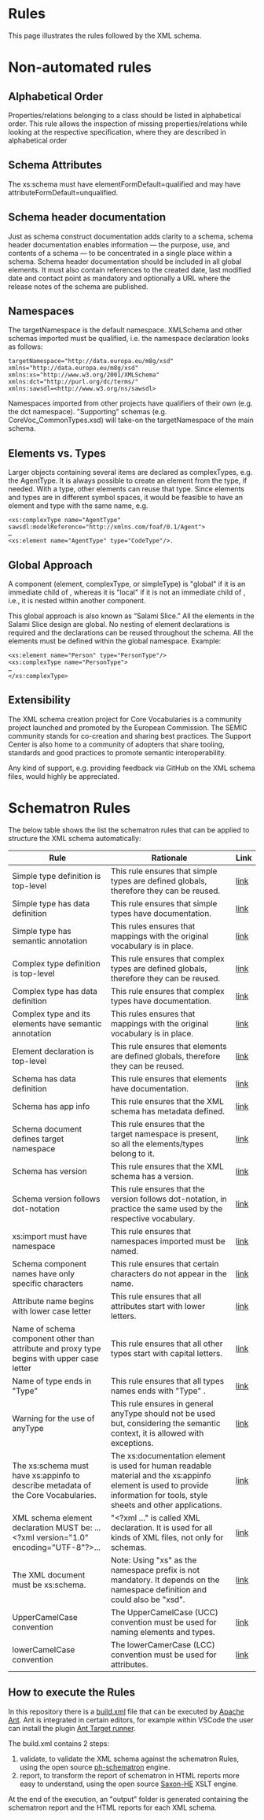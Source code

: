# Rules

This page illustrates the rules followed by the XML schema.

# Non-automated rules

## Alphabetical Order

Properties/relations belonging to a class should be listed in alphabetical order. 
This rule allows the inspection of missing properties/relations while looking at the respective specification, where they are described in alphabetical order

## Schema Attributes

The xs:schema must have elementFormDefault=qualified and may have attributeFormDefault=unqualified.

## Schema header documentation 

Just as schema construct documentation adds clarity to a schema, schema header documentation enables information — the purpose, use,  and contents of a schema — to be concentrated in a single place within  a schema. Schema header documentation should be included in all global  elements. It must also contain references to the created date, last modified date and contact point as mandatory and optionally a URL where the release notes of the schema are published.

## Namespaces

The targetNamespace is the default namespace. XMLSchema and other
schemas imported must be qualified, i.e. the namespace declaration looks
as follows:
```
targetNamespace="http://data.europa.eu/m8g/xsd"
xmlns="http://data.europa.eu/m8g/xsd"
xmlns:xs="http://www.w3.org/2001/XMLSchema"
xmlns:dct="http://purl.org/dc/terms/"
xmlns:sawsdl=<http://www.w3.org/ns/sawsdl>
```
Namespaces imported from other projects have qualifiers of their own
(e.g. the dct namespace). "Supporting" schemas (e.g.
CoreVoc_CommonTypes.xsd) will take-on the targetNamespace of the main
schema.

## Elements vs. Types

Larger objects containing several items are declared as complexTypes,
e.g. the AgentType. It is always possible to create an element from the
type, if needed. With a type, other elements can reuse that type. Since
elements and types are in different symbol spaces, it would be feasible
to have an element and type with the same name, e.g.
```
<xs:complexType name="AgentType"  
sawsdl:modelReference="http://xmlns.com/foaf/0.1/Agent">
…
<xs:element name="AgentType" type="CodeType"/>.
```

## Global Approach

A component (element, complexType, or simpleType) is "global" if it is
an immediate child of <schema>, whereas it is "local" if it is not an
immediate child of <schema>, i.e., it is nested within another
component.

This global approach is also known as “Salami Slice.” All the elements
in the Salami Slice design are global. No nesting of element
declarations is required and the declarations can be reused throughout
the schema. All the elements must be defined within the global
namespace. Example:
```
<xs:element name="Person" type="PersonType"/>
<xs:complexType name="PersonType">
…
</xs:complexType>
```

## Extensibility

The XML schema creation project for Core Vocabularies is a community
project launched and promoted by the European Commission. The SEMIC
community stands for co-creation and sharing best practices. The Support
Center is also home to a community of adopters that share tooling,
standards and good practices to promote semantic interoperability.

Any kind of support, e.g. providing feedback via GitHub on the XML
schema files, would highly be appreciated.

# Schematron Rules

The below table shows the list the schematron rules that can be applied to structure the XML schema automatically:

| Rule  | Rationale | Link |
| ------------- | ------------- | ------------- |
| Simple type definition is top-level  | This rule ensures that simple types are defined globals, therefore they can be reused. | [link](https://github.com/SEMICeu/XML-schema/blob/main/rules/rules_schematron.sch#L23) |
| Simple type has data definition  | This rule ensures that simple types have documentation. | [link](https://github.com/SEMICeu/XML-schema/blob/main/rules/rules_schematron.sch#L29)  |
| Simple type has semantic annotation | This rules ensures that mappings with the original vocabulary is in place. | [link](https://github.com/SEMICeu/XML-schema/blob/main/rules/rules_schematron.sch#L35)  |
| Complex type definition is top-level | This rule ensures that complex types are defined globals, therefore they can be reused. | [link](https://github.com/SEMICeu/XML-schema/blob/main/rules/rules_schematron.sch#L41)  |
| Complex type has data definition |  This rule ensures that complex types have documentation. | [link](https://github.com/SEMICeu/XML-schema/blob/main/rules/rules_schematron.sch#L47)  |
| Complex type and its elements have semantic annotation | This rules ensures that mappings with the original vocabulary is in place. | [link](https://github.com/SEMICeu/XML-schema/blob/main/rules/rules_schematron.sch#L53)  |
| Element declaration is top-level | This rule ensures that elements are defined globals, therefore they can be reused. | [link](https://github.com/SEMICeu/XML-schema/blob/main/rules/rules_schematron.sch#L67)  |
| Schema has data definition | This rule ensures that elements have documentation. | [link](https://github.com/SEMICeu/XML-schema/blob/main/rules/rules_schematron.sch#L73)  |
| Schema has app info | This rule ensures that the XML schema has metadata defined. | [link](https://github.com/SEMICeu/XML-schema/blob/main/rules/rules_schematron.sch#L79)  |
| Schema document defines target namespace  | This rule ensures that the target namespace is present, so all the elements/types belong to it. | [link](https://github.com/SEMICeu/XML-schema/blob/main/rules/rules_schematron.sch#L85)  |
| Schema has version  | This rule ensures that the XML schema has a version.  | [link](https://github.com/SEMICeu/XML-schema/blob/main/rules/rules_schematron.sch#L91)  |
| Schema version follows dot-notation  | This rule ensures that the version follows dot-notation, in practice the same used by the respective vocabulary. | [link](https://github.com/SEMICeu/XML-schema/blob/main/rules/rules_schematron.sch#L97)  |
| xs:import must have namespace  | This rule ensures that namespaces imported must be named. | [link](https://github.com/SEMICeu/XML-schema/blob/main/rules/rules_schematron.sch#L103)  |
| Schema component names have only specific characters  | This rule ensures that certain characters do not appear in the name.  | [link](https://github.com/SEMICeu/XML-schema/blob/main/rules/rules_schematron.sch#L109)  |
| Attribute name begins with lower case letter  | This rule ensures that all attributes start with lower letters. | [link](https://github.com/SEMICeu/XML-schema/blob/main/rules/rules_schematron.sch#L115)  |
| Name of schema component other than attribute and proxy type begins with upper case letter  | This rule ensures that all other types start with capital letters. | [link](https://github.com/SEMICeu/XML-schema/blob/main/rules/rules_schematron.sch#L122)  |
| Name of type ends in "Type"  | This rule ensures that all types names ends with "Type" .  | [link](https://github.com/SEMICeu/XML-schema/blob/main/rules/rules_schematron.sch#L134)  |
| Warning for the use of anyType | This rule ensures in general anyType should not be used but, considering the semantic context, it is allowed with exceptions. | [link](https://github.com/SEMICeu/XML-schema/blob/main/rules/rules_schematron.sch#L143) |
| The xs:schema must have xs:appinfo to describe metadata of the Core Vocabularies. | The xs:documentation element is used for human readable material and the xs:appinfo element is used to provide information for tools, style sheets and other applications. |[link](https://github.com/SEMICeu/XML-schema/blob/main/rules/rules_schematron.sch#L79) |
| XML schema element declaration MUST be: ... &lt;?xml version="1.0" encoding="UTF-8"?&gt;...| "<?xml …" is called XML declaration. It is used for all kinds  of XML files, not only for schemas.| [link](https://github.com/SEMICeu/XML-schema/blob/main/rules/rules_schematron.sch#L67)  |
| The XML document must be xs:schema. | Note: Using "xs" as the namespace prefix is not mandatory. It depends on the namespace definition and could also be "xsd". |[link](https://github.com/SEMICeu/XML-schema/blob/main/rules/rules_schematron.sch#L85) |
| UpperCamelCase convention | The UpperCamelCase (UCC) convention must be used for naming elements and types.  |[link](https://github.com/SEMICeu/XML-schema/blob/main/rules/rules_schematron.sch#L122) |
| lowerCamelCase convention | The lowerCamerCase (LCC) convention must be used for attributes. |[link](https://github.com/SEMICeu/XML-schema/blob/main/rules/rules_schematron.sch#L115) | 


## How to execute the Rules

In this repository there is a [build.xml](../build.xml) file that can be executed by [Apache Ant](https://ant.apache.org/).
Ant is integrated in certain editors, for example within VSCode the user can install the plugin [Ant Target runner](https://marketplace.visualstudio.com/items?itemName=nickheap.vscode-ant).

The build.xml contains 2 steps:
1) validate, to validate the XML schema against the schematron Rules, using the open source [ph-schematron](https://github.com/phax/ph-schematron) engine.
2) report, to transform the report of schematron in HTML reports more easy to understand, using the open source [Saxon-HE](https://github.com/Saxonica/Saxon-HE) XSLT engine.

At the end of the execution, an "output" folder is generated containing the schematron report and the HTML reports for each XML schema.
